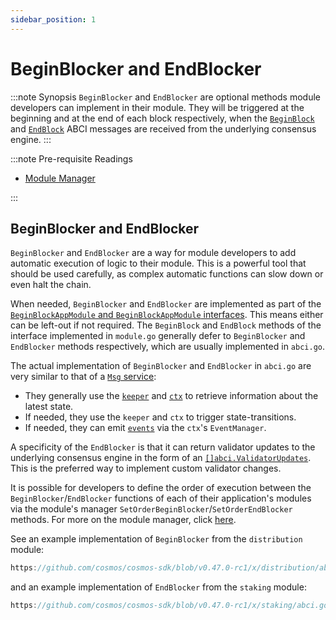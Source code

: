 ```yaml
---
sidebar_position: 1
---
```


# BeginBlocker and EndBlocker

:::note Synopsis
`BeginBlocker` and `EndBlocker` are optional methods module developers can implement in their module. They will be triggered at the beginning and at the end of each block respectively, when the [`BeginBlock`](../core/00-baseapp.md#beginblock) and [`EndBlock`](../core/00-baseapp.md#endblock) ABCI messages are received from the underlying consensus engine.
:::

:::note Pre-requisite Readings

* [Module Manager](./01-module-manager.md)

:::

## BeginBlocker and EndBlocker

`BeginBlocker` and `EndBlocker` are a way for module developers to add automatic execution of logic to their module. This is a powerful tool that should be used carefully, as complex automatic functions can slow down or even halt the chain.

When needed, `BeginBlocker` and `EndBlocker` are implemented as part of the [`BeginBlockAppModule` and `BeginBlockAppModule` interfaces](./01-module-manager.md#appmodule). This means either can be left-out if not required. The `BeginBlock` and `EndBlock` methods of the interface implemented in `module.go` generally defer to `BeginBlocker` and `EndBlocker` methods respectively, which are usually implemented in `abci.go`.

The actual implementation of `BeginBlocker` and `EndBlocker` in `abci.go` are very similar to that of a [`Msg` service](./03-msg-services.md):

* They generally use the [`keeper`](./06-keeper.md) and [`ctx`](../core/02-context.md) to retrieve information about the latest state.
* If needed, they use the `keeper` and `ctx` to trigger state-transitions.
* If needed, they can emit [`events`](../core/08-events.md) via the `ctx`'s `EventManager`.

A specificity of the `EndBlocker` is that it can return validator updates to the underlying consensus engine in the form of an [`[]abci.ValidatorUpdates`](https://docs.cometbft.com/v0.37/spec/abci/abci++_methods#endblock). This is the preferred way to implement custom validator changes.

It is possible for developers to define the order of execution between the `BeginBlocker`/`EndBlocker` functions of each of their application's modules via the module's manager `SetOrderBeginBlocker`/`SetOrderEndBlocker` methods. For more on the module manager, click [here](./01-module-manager.md#manager).

See an example implementation of `BeginBlocker` from the `distribution` module:

```go reference
https://github.com/cosmos/cosmos-sdk/blob/v0.47.0-rc1/x/distribution/abci.go#L14-L38
```

and an example implementation of `EndBlocker` from the `staking` module:

```go reference
https://github.com/cosmos/cosmos-sdk/blob/v0.47.0-rc1/x/staking/abci.go#L22-L27
```
